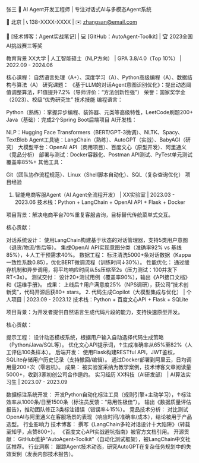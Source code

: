 张三
🔹 AI Agent开发工程师 | 专注对话式AI与多模态Agent系统

📍 北京 | 📞 138-XXXX-XXXX | ✉️ zhangsan@email.com

🔗 [技术博客：Agent实战笔记] | 💻 [GitHub：AutoAgent-Toolkit] | 🏆 2023全国AI挑战赛三等奖

教育背景
XX大学 | 人工智能硕士（NLP方向） | GPA 3.8/4.0（Top 10%） | 2022.09 - 2024.06

核心课程：
自然语言处理（A+）、深度学习（A）、Python高级编程（A）、数据结构与算法（A）
研究课题：
《基于LLM的对话Agent意图识别优化》：提出动态阈值调整算法，F1值提升7.2%（导师评价：“方法创新性强”）
荣誉：国家奖学金（2023）、校级“优秀研究生”
技术技能
编程语言：

Python（熟练）：掌握异步编程、装饰器、元类等高级特性，LeetCode刷题200+
Java（基础）：完成2个Spring Boot后端项目
AI开发栈：

NLP：Hugging Face Transformers（BERT/GPT-3微调）、NLTK、Spacy、TextBlob
Agent工具链：LangChain（熟练）、AutoGPT（实战）、BabyAGI（研究）
大模型平台：OpenAI API（商用项目）、百度文心（原型开发）、阿里通义（竞品分析）
部署与测试：Docker容器化、Postman API测试、PyTest单元测试覆盖率85%+
其他工具：

Git（团队协作流程规范）、Linux（Shell脚本自动化）、SQL（复杂查询优化）
项目经验
1. 智能电商客服Agent（AI Agent全流程开发） | XX实验室 | 2023.03 - 2023.06
技术栈：Python + LangChain + OpenAI API + Flask + Docker

项目背景：解决电商平台70%重复客服咨询，目标替代传统菜单式交互。

核心贡献：

对话系统设计：
使用LangChain构建基于状态的对话管理器，支持5类用户意图（退货/物流/售后等）。
集成OpenAI API实现意图分类（准确率92% vs 基线85%），↓人工干预需求40%。
数据工程：
标注清洗5000+条对话数据（Kappa一致性系数0.85），优化BERT微调流程（训练时间↓30%）。
性能优化：
通过缓存机制和异步调用，将平均响应时间从5s压缩至2s（压力测试：100并发下RT<3s）。
测试交付：
设计20+测试用例（覆盖率90%），输出《API接口文档》和《运维手册》。
成果：
上线后↑用户满意度25%（NPS调研），获公司“技术创新奖”，代码开源后获80+ stars。
2. 代码生成Copilot（大模型集成与优化） | 个人项目 | 2023.09 - 2023.12
技术栈：Python + 百度文心API + Flask + SQLite

项目背景：为开发者提供自然语言生成代码片段的能力，支持快速原型开发。

核心贡献：

提示工程：
设计动态模板系统，根据用户输入自动选择代码生成策略（Python/Java/SQL等）。
优化文心API提示词，↑生成准确率从65%至82%（人工评估100条样本）。
后端开发：
使用Flask构建RESTful API，JWT鉴权，SQLite存储用户历史记录（支持撤回/编辑）。
通过Docker部署到阿里云，日均调用量200+次（零宕机）。
成果：
被实验室采纳为教学案例，技术博客文章阅读量5000+，收到3家初创公司合作邀约。
实习经历
XX科技（AI研发部） | AI算法实习生 | 2023.07 - 2023.09

数据标注系统开发：
开发Python自动化标注工具（规则引擎+主动学习），↑标注效率从1000条/日至1500条（标注员反馈：“易用性极佳”）。
输出《数据质量评估报告》，推动团队修正3类标注错误（错误率↓15%）。
竞品技术分析：
对比测试OpenAI与阿里通义在客服场景的表现（响应时间/准确率/成本），结论被用于产品选型。
行业影响力
技术博客：
撰写《LangChain多轮对话设计十大陷阱》（转载至知乎，点赞800+）。
《百度文心API实战避坑指南》被官方文档引用。
开源贡献：
GitHub维护“AutoAgent-Toolkit”（自动化测试框架），被LangChain中文社区推荐。
行业洞察：
跟踪Agent技术动态，研究AutoGPT在复杂任务规划中的失效案例（发表内部技术报告）。